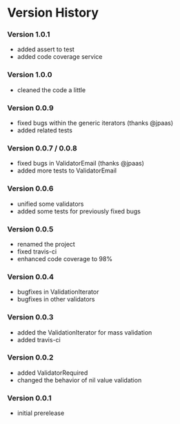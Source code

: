 # Version History

### Version 1.0.1

- added assert to test
- added code coverage service

### Version 1.0.0

- cleaned the code a little

### Version 0.0.9

- fixed bugs within the generic iterators (thanks @jpaas)
- added related tests

### Version 0.0.7 / 0.0.8

- fixed bugs in ValidatorEmail (thanks @jpaas)
- added more tests to ValidatorEmail

### Version 0.0.6

- unified some validators
- added some tests for previously fixed bugs

### Version 0.0.5

- renamed the project
- fixed travis-ci
- enhanced code coverage to 98%

### Version 0.0.4

- bugfixes in ValidationIterator 
- bugfixes in other validators

### Version 0.0.3

- added the ValidationIterator for mass validation
- added travis-ci

### Version 0.0.2

- added ValidatorRequired
- changed the behavior of nil value validation

### Version 0.0.1

- initial prerelease

